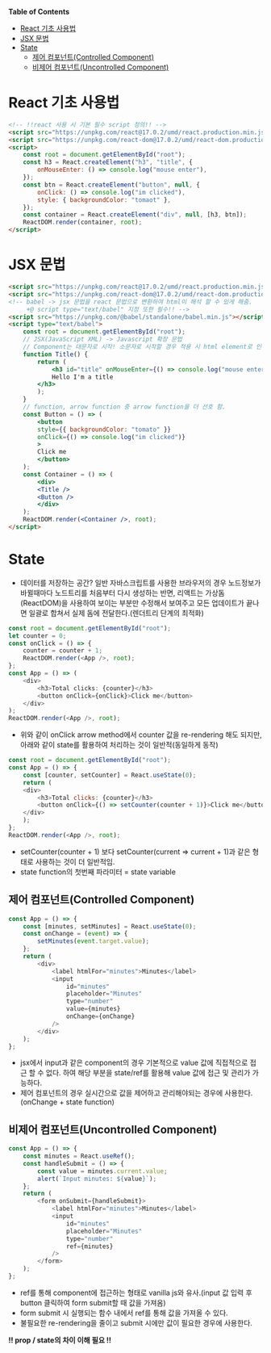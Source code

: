 **Table of Contents**

- [React 기초 사용법](#react-기초-사용법)
- [JSX 문법](#jsx-문법)
- [State](#state)
  - [제어 컴포넌트(Controlled Component)](#제어-컴포넌트controlled-component)
  - [비제어 컴포넌트(Uncontrolled Component)](#비제어-컴포넌트uncontrolled-component)

# React 기초 사용법
```html
<!-- !!react 사용 시 기본 필수 script 정의!! -->
<script src="https://unpkg.com/react@17.0.2/umd/react.production.min.js"></script>
<script src="https://unpkg.com/react-dom@17.0.2/umd/react-dom.production.min.js"></script>
<script>
    const root = document.getElementById("root");
    const h3 = React.createElement("h3", "title", {
        onMouseEnter: () => console.log("mouse enter"),
    });
    const btn = React.createElement("button", null, {
        onClick: () => console.log("im clicked"),
        style: { backgroundColor: "tomaot" },
    });
    const container = React.createElement("div", null, [h3, btn]);
    ReactDOM.render(container, root);
</script>
```

# JSX 문법
```html
<script src="https://unpkg.com/react@17.0.2/umd/react.production.min.js"></script>
<script src="https://unpkg.com/react-dom@17.0.2/umd/react-dom.production.min.js"></script>
<!-- babel -> jsx 문법을 react 문법으로 변환하여 html이 해석 할 수 있게 해줌.
     +@ script type="text/babel" 지정 또한 필수!! -->
<script src="https://unpkg.com/@babel/standalone/babel.min.js"></script>
<script type="text/babel">
    const root = document.getElementById("root");
    // JSX(JavaScript XML) -> Javascript 확장 문법
    // Component는 대문자로 시작! 소문자로 시작할 경우 적용 시 html element로 인식
    function Title() {
        return (
            <h3 id="title" onMouseEnter={() => console.log("mouse enter")}>
            Hello I'm a title
        </h3>
        );
    }
    // function, arrow function 중 arrow function을 더 선호 함.
    const Button = () => (
        <button
        style={{ backgroundColor: "tomato" }}
        onClick={() => console.log("im clicked")}
        >
        Click me
        </button>
    );
    const Container = () => (
        <div>
        <Title />
        <Button />
        </div>
    );
    ReactDOM.render(<Container />, root);
</script>
```

# State
- 데이터를 저장하는 공간?
    일반 자바스크립트를 사용한 브라우저의 경우 노드정보가 바뀔때마다 노드트리를 처음부터 다시 생성하는 반면, 리액트는 가상돔(ReactDOM)을 사용하여 보이는 부분만 수정해서 보여주고 모든 업데이트가 끝나면 일괄로 합쳐서 실제 돔에 전달한다.(렌더트리 단계의 최적화)

```javascript
const root = document.getElementById("root");
let counter = 0;
const onClick = () => {
    counter = counter + 1;
    ReactDOM.render(<App />, root);
};
const App = () => (
    <div>
        <h3>Total clicks: {counter}</h3>
        <button onClick={onClick}>Click me</button>
    </div>
);
ReactDOM.render(<App />, root);
```
- 위와 같이 onClick arrow method에서 counter 값을 re-rendering 해도 되지만, 아래와 같이 state를 활용하여 처리하는 것이 일반적(동일하게 동작) 

```javascript
const root = document.getElementById("root");
const App = () => {
    const [counter, setCounter] = React.useState(0);
    return (
    <div>
        <h3>Total clicks: {counter}</h3>
        <button onClick={() => setCounter(counter + 1)}>Click me</button>
    </div>
    );
};
ReactDOM.render(<App />, root);
```
- setCounter(counter + 1) 보다 setCounter(current => current + 1)과 같은 형태로 사용하는 것이 더 일반적임.
- state function의 첫번째 파라미터 = state variable

## 제어 컴포넌트(Controlled Component)
```javascript
const App = () => {
    const [minutes, setMinutes] = React.useState(0);
    const onChange = (event) => {
        setMinutes(event.target.value);
    };
    return (
        <div>
            <label htmlFor="minutes">Minutes</label>
            <input
                id="minutes"
                placeholder="Minutes"
                type="number"
                value={minutes}
                onChange={onChange}
            />
        </div>
    );
};
```
- jsx에서 input과 같은 component의 경우 기본적으로 value 값에 직접적으로 접근 할 수 없다. 하여 해당 부분을 state/ref를 활용해 value 값에 접근 및 관리가 가능하다.
- 제어 컴포넌트의 경우 실시간으로 값을 제어하고 관리해야되는 경우에 사용한다.(onChange + state function)

## 비제어 컴포넌트(Uncontrolled Component)
```javascript
const App = () => {
    const minutes = React.useRef();
    const handleSubmit = () => {
        const value = minutes.current.value;
        alert(`Input minutes: ${value}`);
    };
    return (
        <form onSubmit={handleSubmit}>
            <label htmlFor="minutes">Minutes</label>
            <input
                id="minutes"
                placeholder="Minutes"
                type="number"
                ref={minutes}
            />
        </form>
    );
};
```
- ref를 통해 component에 접근하는 형태로 vanilla js와 유사.(input 값 입력 후 button 클릭하여 form submit할 때 값을 가져옴)
- form submit 시 실행되는 함수 내에서 ref를 통해 값을 가져올 수 있다.
- 불필요한 re-rendering을 줄이고 submit 시에만 값이 필요한 경우에 사용한다.

**!! prop / state의 차이 이해 필요 !!**
